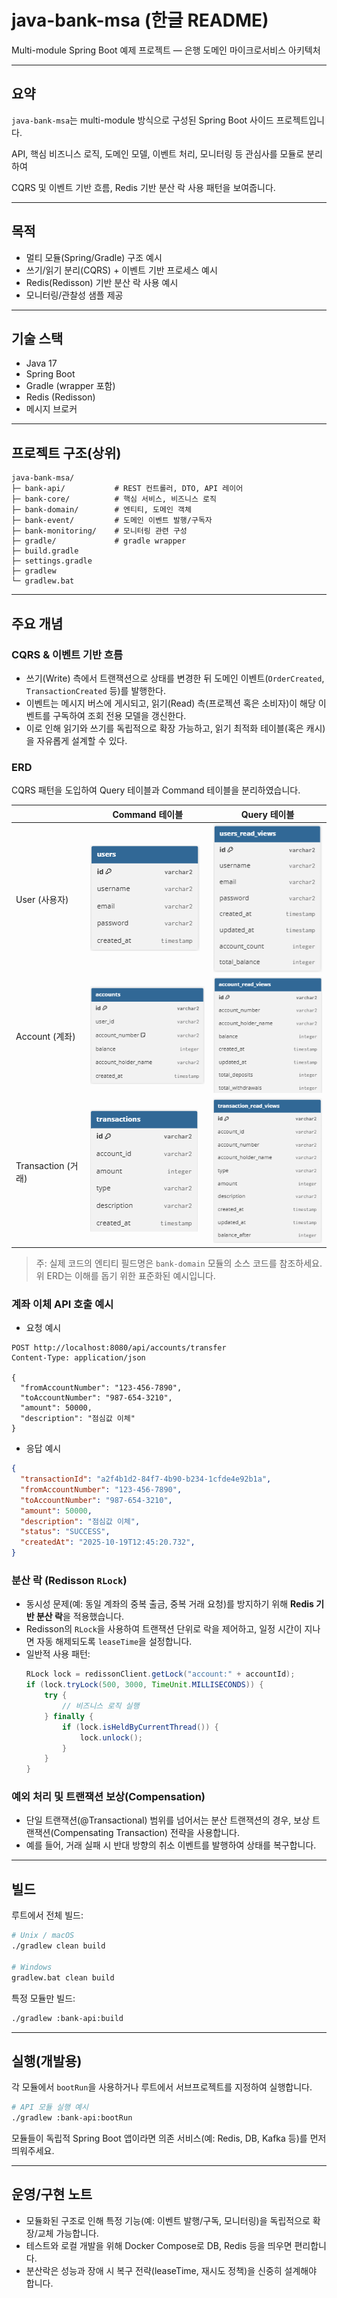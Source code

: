 # java-bank-msa (한글 README)

Multi-module Spring Boot 예제 프로젝트 — 은행 도메인 마이크로서비스 아키텍처

---

## 요약

`java-bank-msa`는 multi-module 방식으로 구성된 Spring Boot 사이드 프로젝트입니다.

API, 핵심 비즈니스 로직, 도메인 모델, 이벤트 처리, 모니터링 등 관심사를 모듈로 분리하여

CQRS 및 이벤트 기반 흐름, Redis 기반 분산 락 사용 패턴을 보여줍니다.

---

## 목적

- 멀티 모듈(Spring/Gradle) 구조 예시
- 쓰기/읽기 분리(CQRS) + 이벤트 기반 프로세스 예시
- Redis(Redisson) 기반 분산 락 사용 예시
- 모니터링/관찰성 샘플 제공

---

## 기술 스택

- Java 17
- Spring Boot
- Gradle (wrapper 포함)
- Redis (Redisson)
- 메시지 브로커

---

## 프로젝트 구조(상위)

```
java-bank-msa/
├─ bank-api/           # REST 컨트롤러, DTO, API 레이어
├─ bank-core/          # 핵심 서비스, 비즈니스 로직
├─ bank-domain/        # 엔티티, 도메인 객체
├─ bank-event/         # 도메인 이벤트 발행/구독자
├─ bank-monitoring/    # 모니터링 관련 구성
├─ gradle/             # gradle wrapper
├─ build.gradle
├─ settings.gradle
├─ gradlew
└─ gradlew.bat
```

---

## 주요 개념

### CQRS & 이벤트 기반 흐름

- 쓰기(Write) 측에서 트랜잭션으로 상태를 변경한 뒤 도메인 이벤트(`OrderCreated`, `TransactionCreated` 등)를 발행한다.
- 이벤트는 메시지 버스에 게시되고, 읽기(Read) 측(프로젝션 혹은 소비자)이 해당 이벤트를 구독하여 조회 전용 모델을 갱신한다.
- 이로 인해 읽기와 쓰기를 독립적으로 확장 가능하고, 읽기 최적화 테이블(혹은 캐시)을 자유롭게 설계할 수 있다.

### ERD

CQRS 패턴을 도입하여 Query 테이블과 Command 테이블을 분리하였습니다.

|                  | Command 테이블           | Query 테이블             |
|------------------|-----------------------|-----------------------|
| User (사용자)       | ![erd1.png](erd1.png) | ![erd2.png](erd2.png) |
| Account (계좌)     | ![erd3.png](erd3.png) | ![erd4.png](erd4.png) |
| Transaction (거래) | ![erd5.png](erd5.png) | ![erd6.png](erd6.png) |

> 주: 실제 코드의 엔티티 필드명은 `bank-domain` 모듈의 소스 코드를 참조하세요. 위 ERD는 이해를 돕기 위한 표준화된 예시입니다.

### 계좌 이체 API 호출 예시
- 요청 예시
```http request
POST http://localhost:8080/api/accounts/transfer
Content-Type: application/json

{
  "fromAccountNumber": "123-456-7890",
  "toAccountNumber": "987-654-3210",
  "amount": 50000,
  "description": "점심값 이체"
}

```
- 응답 예시
```json
{
  "transactionId": "a2f4b1d2-84f7-4b90-b234-1cfde4e92b1a",
  "fromAccountNumber": "123-456-7890",
  "toAccountNumber": "987-654-3210",
  "amount": 50000,
  "description": "점심값 이체",
  "status": "SUCCESS",
  "createdAt": "2025-10-19T12:45:20.732",
}

```

### 분산 락 (Redisson `RLock`)

- 동시성 문제(예: 동일 계좌의 중복 출금, 중복 거래 요청)를 방지하기 위해 **Redis 기반 분산 락**을 적용했습니다.
- Redisson의 `RLock`을 사용하여 트랜잭션 단위로 락을 제어하고, 일정 시간이 지나면 자동 해제되도록 `leaseTime`을 설정합니다.
- 일반적 사용 패턴:
  ```java
  RLock lock = redissonClient.getLock("account:" + accountId);
  if (lock.tryLock(500, 3000, TimeUnit.MILLISECONDS)) {
      try {
          // 비즈니스 로직 실행
      } finally {
          if (lock.isHeldByCurrentThread()) {
              lock.unlock();
          }
      }
  }
  ```

### 예외 처리 및 트랜잭션 보상(Compensation)

- 단일 트랜잭션(@Transactional) 범위를 넘어서는 분산 트랜잭션의 경우, 보상 트랜잭션(Compensating Transaction) 전략을 사용합니다.
- 예를 들어, 거래 실패 시 반대 방향의 취소 이벤트를 발행하여 상태를 복구합니다.


---

## 빌드

루트에서 전체 빌드:

```bash
# Unix / macOS
./gradlew clean build

# Windows
gradlew.bat clean build
```

특정 모듈만 빌드:

```bash
./gradlew :bank-api:build
```

---

## 실행(개발용)

각 모듈에서 `bootRun`을 사용하거나 루트에서 서브프로젝트를 지정하여 실행합니다.

```bash
# API 모듈 실행 예시
./gradlew :bank-api:bootRun
```

모듈들이 독립적 Spring Boot 앱이라면 의존 서비스(예: Redis, DB, Kafka 등)를 먼저 띄워주세요.

---


## 운영/구현 노트

- 모듈화된 구조로 인해 특정 기능(예: 이벤트 발행/구독, 모니터링)을 독립적으로 확장/교체 가능합니다.
- 테스트와 로컬 개발을 위해 Docker Compose로 DB, Redis 등을 띄우면 편리합니다.
- 분산락은 성능과 장애 시 복구 전략(leaseTime, 재시도 정책)을 신중히 설계해야 합니다.



